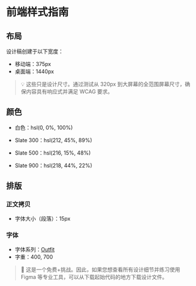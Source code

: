 # 前端样式指南

## 布局

设计稿创建于以下宽度：

- 移动端：375px
- 桌面端：1440px

> 💡 这些只是设计尺寸。通过测试从 320px 到大屏幕的全范围屏幕尺寸，确保内容具有响应式并满足 WCAG 要求。

## 颜色

- 白色：hsl(0, 0%, 100%)

- Slate 300：hsl(212, 45%, 89%)
- Slate 500：hsl(216, 15%, 48%)
- Slate 900：hsl(218, 44%, 22%)

## 排版

### 正文拷贝

- 字体大小（段落）：15px

### 字体

- 字体系列：[Outfit](https://fonts.google.com/specimen/Outfit)
- 字重：400, 700

> 💎 这是一个免费+挑战。因此，如果您想查看所有设计细节并练习使用 Figma 等专业工具，可以从下载起始代码的地方下载设计文件。